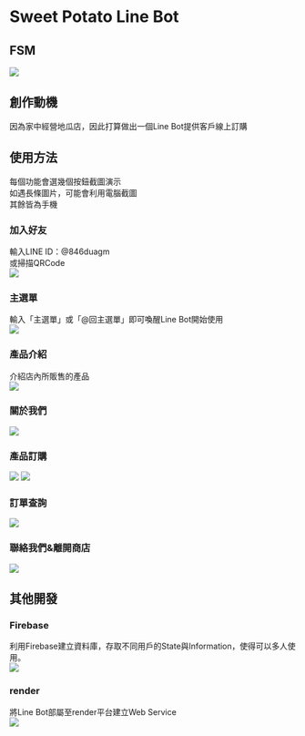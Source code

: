 # Sweet Potato Line Bot

## FSM
![](https://i.imgur.com/TWvJj99.png)

## 創作動機
因為家中經營地瓜店，因此打算做出一個Line Bot提供客戶線上訂購

## 使用方法
每個功能會選幾個按鈕截圖演示\
如遇長條圖片，可能會利用電腦截圖\
其餘皆為手機

### 加入好友
輸入LINE ID：@846duagm\
或掃描QRCode\
![](https://i.imgur.com/pZ8uiWw.png)

### 主選單
輸入「主選單」或「@回主選單」即可喚醒Line Bot開始使用\
![](https://i.imgur.com/RqAGA1r.png)

### 產品介紹
介紹店內所販售的產品\
![](https://i.imgur.com/lZrWoCY.png)

### 關於我們
![](https://i.imgur.com/RzIvSjf.jpg)

### 產品訂購
![](https://i.imgur.com/gz2h10Q.jpg)
![](https://i.imgur.com/Zk7fuyD.jpg)

### 訂單查詢
![](https://i.imgur.com/bqEEVp3.jpg)

### 聯絡我們&離開商店
![](https://i.imgur.com/aoFDNQn.jpg)

## 其他開發

### Firebase
利用Firebase建立資料庫，存取不同用戶的State與Information，使得可以多人使用。\
![](https://i.imgur.com/mXjObWn.png)

### render
將Line Bot部屬至render平台建立Web Service\
![](https://i.imgur.com/8FO9wWZ.png)
